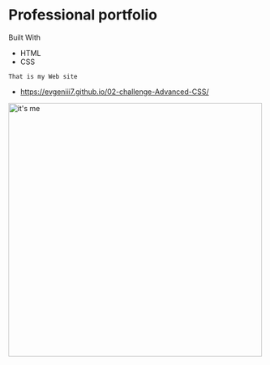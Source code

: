 # Professional portfolio

Built With

* HTML
* CSS

```That is my Web site```

* https://evgeniii7.github.io/02-challenge-Advanced-CSS/


<img src="https://user-images.githubusercontent.com/88345845/167730826-4f02eb8d-3902-4527-92ae-f59a0ba5d8f1.png" alt="it's me" width="500"/>
